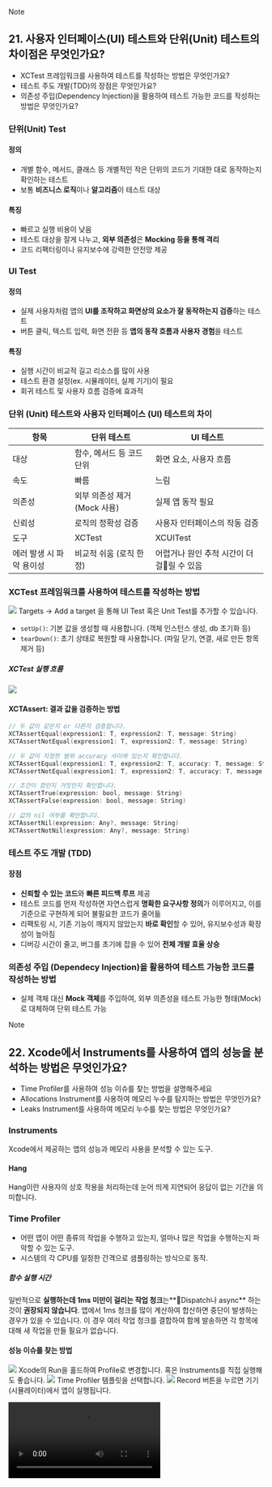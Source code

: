> [!note]
> ## 21. 사용자 인터페이스(UI) 테스트와 단위(Unit) 테스트의 차이점은 무엇인가요?
> - XCTest 프레임워크를 사용하여 테스트를 작성하는 방법은 무엇인가요?
> - 테스트 주도 개발(TDD)의 장점은 무엇인가요?
> - 의존성 주입(Dependency Injection)을 활용하여 테스트 가능한 코드를 작성하는 방법은 무엇인가요?
### 단위(Unit) Test
#### 정의
- 개별 함수, 메서드, 클래스 등 개별적인 작은 단위의 코드가 기대한 대로 동작하는지 확인하는 테스트
- 보통 **비즈니스 로직**이나 **알고리즘**이 테스트 대상
#### 특징
- 빠르고 실행 비용이 낮음
- 테스트 대상을 잘게 나누고, **외부 의존성**은 **Mocking 등을 통해 격리**
- 코드 리팩터링이나 유지보수에 강력한 안전망 제공
### UI Test
#### 정의
- 실제 사용자처럼 앱의 **UI를 조작하고 화면상의 요소가 잘 동작하는지 검증**하는 테스트
- 버튼 클릭, 텍스트 입력, 화면 전환 등 **앱의 동작 흐름과 사용자 경험**을 테스트
#### 특징
- 실행 시간이 비교적 길고 리소스를 많이 사용
- 테스트 환경 설정(ex. 시뮬레이터, 실제 기기)이 필요
- 회귀 테스트 및 사용자 흐름 검증에 효과적
### 단위 (Unit) 테스트와 사용자 인터페이스 (UI) 테스트의 차이
| 항목             | 단위 테스트             | UI 테스트                    |
| -------------- | ------------------ | ------------------------- |
| 대상             | 함수, 메서드 등 코드 단위    | 화면 요소, 사용자 흐름             |
| 속도             | 빠름                 | 느림                        |
| 의존성            | 외부 의존성 제거(Mock 사용) | 실제 앱 동작 필요                |
| 신뢰성            | 로직의 정확성 검증         | 사용자 인터페이스의 작동 검증          |
| 도구             | XCTest             | XCUITest                  |
| 에러 발생 시 파악 용이성 | 비교적 쉬움 (로직 한정)     | 어렵거나 원인 추적 시간이 더 걸릴 수 있음 |
### XCTest 프레임워크를 사용하여 테스트를 작성하는 방법
![](https://i.imgur.com/oVF7vZf.png)
Targets -> Add a target 을 통해 UI Test 혹은 Unit Test를 추가할 수 있습니다.

- `setUp()`: 기본 값을 생성할 때 사용합니다. (객체 인스턴스 생성, db 초기화 등)
- `tearDown()`: 초기 상태로 복원할 때 사용합니다. (파일 닫기, 연결, 새로 만든 항목 제거 등)

##### XCTest 실행 흐름
![](https://i.imgur.com/qdnqGCX.png)
#### XCTAssert: 결과 값을 검증하는 방법
```swift
// 두 값이 같은지 or 다른지 검증합니다.
XCTAssertEqual(expression1: T, expression2: T, message: String)
XCTAssertNotEqual(expression1: T, expression2: T, message: String)

// 두 값이 지정한 범위 accuracy 사이에 있는지 확인합니다.
XCTAssertEqual(expression1: T, expression2: T, accuracy: T, message: String)
XCTAssertNotEqual(expression1: T, expression2: T, accuracy: T, message: String)

// 조건이 참인지 거짓인지 확인합니다.
XCTAssertTrue(expression: bool, message: String)
XCTAssertFalse(expression: bool, message: String)

// 값의 nil 여부를 확인합니다.
XCTAssertNil(expression: Any?, message: String)
XCTAssertNotNil(expression: Any?, message: String)
```
### 테스트 주도 개발 (TDD)
#### 장점
- **신뢰할 수 있는 코드**와 **빠른 피드백 루프** 제공
- 테스트 코드를 먼저 작성하면 자연스럽게 **명확한 요구사항 정의**가 이루어지고, 이를 기준으로 구현하게 되어 불필요한 코드가 줄어듦
- 리팩토링 시, 기존 기능이 깨지지 않았는지 **바로 확인**할 수 있어, 유지보수성과 확장성이 높아짐
- 디버깅 시간이 줄고, 버그를 초기에 잡을 수 있어 **전체 개발 효율 상승**
### 의존성 주입 (Dependecy Injection)을 활용하여 테스트 가능한 코드를 작성하는 방법
- 실제 객체 대신 **Mock 객체**를 주입하여, 외부 의존성을 테스트 가능한 형태(Mock)로 대체하여 단위 테스트 가능

> [!note]
> ## 22. Xcode에서 Instruments를 사용하여 앱의 성능을 분석하는 방법은 무엇인가요?
> - Time Profiler를 사용하여 성능 이슈를 찾는 방법을 설명해주세요
> - Allocations Instrument를 사용하여 메모리 누수를 탐지하는 방법은 무엇인가요?
> - Leaks Instrument를 사용하여 메모리 누수를 찾는 방법은 무엇인가요?
### Instruments
Xcode에서 제공하는 앱의 성능과 메모리 사용을 분석할 수 있는 도구.
#### Hang
Hang이란 사용자의 상호 작용을 처리하는데 눈어 띄게 지연되어 응답이 없는 기간을 의미합니다.
### Time Profiler
- 어떤 앱이 어떤 종류의 작업을 수행하고 있는지, 얼마나 많은 작업을 수행하는지 파악할 수 있는 도구.
- 시스템의 각 CPU를 일정한 간격으로 샘플링하는 방식으로 동작.
##### 함수 실행 시간
일반적으로 **실행하는데 1ms 미만이 걸리는 작업 청크**는**Dispatch나 async** 하는 것이 **권장되지 않습니다**. 앱에서 1ms 청크를 많이 계산하여 합산하면 중단이 발생하는 경우가 있을 수 있습니다. 이 경우 여러 작업 청크를 결합하여 함께 발송하면 각 항목에 대해 새 작업을 만들 필요가 없습니다.
#### 성능 이슈를 찾는 방법
![](https://i.imgur.com/1j41Zdr.png)
Xcode의 Run을 홀드하여 Profile로 변경합니다. 혹은 Instruments를 직접 실행해도 좋습니다.
![](https://i.imgur.com/8DvZifB.png)
Time Profiler 템플릿을 선택합니다.
![](https://i.imgur.com/05yIBBE.png)
Record 버튼을 누르면 기기(시뮬레이터)에서 앱이 실행됩니다.

<video controls src="https://docs-assets.developer.apple.com/published/df4386fda9ca839c15d4580e3936789d/02-02-start-recording.mp4" />

<video controls src="https://docs-assets.developer.apple.com/published/bcbc9eb4e9ab7e7bb61be74530f6684a/02-02-hang-recording.mp4" />
이런 식으로 Hang 이걸리는 부분을 찾을 수 있습니다.
![](https://i.imgur.com/r0siQ8a.png)
가장 무거운 스택 추적의 일부 함수 이름은 기본 텍스트 색상으로 표시되는 반면 다른 함수 이름은 회색으로 표시됩니다.
원본 코드에 대한 정보가 Instruments에 있다면 색상으로 표시됩니다. (개발자가 작성한 코드)

<video controls src="https://docs-assets.developer.apple.com/published/1d519114f76521ee2b0b972ef56c068a/03-02-select-heaviest-stack-trace-row.mp4" />
스크롤을 통해 함수 호출 또는 심볼을 찾아서 해당 부분에 의해 Hang이 유발됨을 알 수 있습니다.

<video controls src="https://docs-assets.developer.apple.com/published/7dad22b6dfd6131e38458e6569390e0d/05-01-drag-view-body-instrument-to-document.mp4" />
SwiftUI의 View와 관련된 경우 Instrument를 추가하여 확인 가능합니다.

<video controls src="https://docs-assets.developer.apple.com/published/0de616cbf5dae12e69bbb11d8db889b9/05-01-expand-thumbnail-body-duration-in-summary.mp4" />
[Apple - Instruments Tutorials](https://developer.apple.com/tutorials/instruments/ensuring-work-executes-in-a-background-thread)
### Allocations Instrument
- 앱이 생성하고 사용하는 객체의 수, 크기, 생명 주기를 분석하는 데 사용
![](https://i.imgur.com/Esxqc7d.png)
Instruments 실행 후 Allocations template을 선택합니다.

### Leaks Instrument
- Retain cycle, 강한 참조로 인해 메모리에서 해제되지 않는 객체를 탐지
![](https://i.imgur.com/vyP9IJ9.png)
Instruments 실행 후 Lecks template을 선택합니다.
![](https://i.imgur.com/ssNvGGe.png)
[출처](https://ios-development.tistory.com/604)
memory leak이 발생하는 경우 빨간색 x표시가 보입니다.

> [!note]
> ## 23. Swift의 제네릭(Generic)에 대해 설명해주세요.
> - 제네릭을 사용하는 이유는 무엇인가요?
> - 제네릭 타입 파라미터와 제약 조건을 설정하는 방법은 무엇인가요?
> - 제네릭을 사용할 때의 장점과 주의할 점은 무엇인가요?
### 제네릭 Generic
- 타입에 의존하지 않는 범용 코드를 작성할 때 사용
- 제네릭을 사용해 중복을 피하고, 코드를 유연하게 작성할 수 있다.
- Swift의 강력한 특징 중 하나

만약 두 `Int` 값을 바꾸는 `swapTwoInts(_:_:)`라는 함수를 구현해야 한다고 하면 다음과 같이 구현할 수 있습니다.
```swift
func swapTwoInts(_ a: inout Int, _ b: inout Int) {
	let temporaryA = a
	a = b
	b = temporaryA
}
```
이 때, 다른 자료형에도 동일하게 값을 바꾸는 함수가 필요하다고 할 때, 제네릭을 사용하지 않는다면 `swapTwoDouble(_:_:)`, `swapTwoString(_:_:)` 등의 `타입만 다르고 동작은 동일한` 함수를 따로 만들어주어야 합니다.

이때 사용할 수 있는것이 제네릭입니다.
```swift
func swapTwoValues<T>(_ a: inout T, _ b: inout T) {
	let temporaryA = a
	a = b
	b = temporaryA
}
```
### 제네릭 타입 파라미터 & 제약 조건
#### 타입 파라미터
위 예시의 `T`를 `Type Parameter` 라고 합니다.
T라는 새로운 형식이 생성되는 것이 아닌, 실제 함수가 호출될 때 해당 매개변수의 타입으로 대체되는 **Placeholder** 입니다.
#### 타입 파라미터 이름 규칙
타입 파라미터는 제네릭 타입 간의 관계나 함수 간의 관계를 나타내기 위해 `Dictonary<Key, Value>`, `Array<Element>` 처럼 설명이 포함된 이름을 작성할 수 있습니다.
그러나 의미있는 관계가 없을 때에는 위 예시처럼 `T`, `U`, `V` 와 같은 단일 문자를 사용하여 이름을 지정하는 것이 일반적입니다.

타입 파라미터 이름으로는 **대문자 카멜 케이스(Upper Camel Case)** 를 사용하여, 값이 아닌 타입에 대한 지시자라는 것을 나타냅니다.
#### 타입 제약 (Type Constraints)
타입 파라미터가 특정 클래스를 상속하거나 특정 프로토콜 또는 프로토콜 구성을 준수해야 함을 지정해야 합니다.
즉, 제네릭 함수와 타입을 사용할 때, 특정 클래스의 하위 클래스나, 특정 프로토콜을 준수하는 타입만 받을 수 있도록 제약을 둘 수 있습니다.
```swift
func isSameValues<T>(_ a: T, _ b: T) -> Bool {
	return a == b  // Binary operator '==' can not be applied to two 'T' oerands
}
```
`==` 연산자는 a와 b의 타입이 Equatable 프로토콜을 준수할 때만 사용이 가능
지금은 a, b가 Equatable을 준수하지 않을 수 있기 때문에 컴파일 에러가 발생합니다.
따라서 다음과 같이 제네릭 타입에 제약을 둘 수 있습니다.
```swift
func isSameValues<T: Equatable>(_ a: T, _ b: T) -> Bool {
	return a == b
}
```
#### 제네릭 타입 확장 (Extending a Generic Type)
만약 제네릭 타입인 Stack이 다음과 같이 있다고 하자.
```swift
struct Stack<Element> {
    var items: [Element] = []
    mutating func push(_ item: Element) {
        items.append(item)
    }
    mutating func pop() -> Element {
        return items.removeLast()
    }
}
```
이때 스택의 가장 상단 항목을 반환하는 `topItem`이라는 읽기 전용 계산 프로퍼티를 추가하고 싶다면 다음과 같이 구현할 수 있습니다.
```swift
extension Stack {
	var topItem: Element? {
		return items.isEmpty ? nil : items[items.count - 1]
	}
}
```
#### where 절이 있는 제네릭 확장
위 예제의 Stack의 Element가 Equatable을 채택할 때, 특정 값이 `topItem`인지 판단하는 함수가 필요하다고 해보자.
```swift
extension Stack where Element: Equatable {
    func isTop(_ item: Element) -> Bool {
        guard let topItem = items.last else {
            return false
        }
        return topItem == item
    }
}
```
위 코드는 Element가 Equatable을 채택한 경우 isTop 함수를 통해 해당 원소가 top인지 여부를 판단할 수 있게 됩니다.
Element가 Equatable을 채택하지 않은 스택에서 `isTop` 함수를 호출하려고 하면 에러가 발생합니다.
```swift
struct NotEquatable { }
var notEquatableStack = Stack<NotEquatable>()
let notEquatableValue = NotEquatable()
notEquatableStack.push(notEquatableValue)
notEquatableStack.isTop(notEquatableValue)  // Error
```
#### 제네릭 함수와 오버로딩
특정 타입일 경우 제네릭이 아닌 다른 함수로 구현하고 싶으면 제네릭 함수를 **오버로딩**하면 됩니다.
이 경우 타입이 지정된 함수가 제네릭 함수보다 우선순위가 높아서 타입이 오버로딩된 함수가 실행이 됩니다.
```swift
func swapValues<T>(_ a: inout T, _ b: inout T) {
    print("generic func")
    let tempA = a
    a = b
    b = tempA
}
 
func swapValues(_ a: inout Int, _ b: inout Int) {
    print("specialized func")
    let tempA = a
    a = b
    b = tempA
}

var a = 1
var b = 2
swapValues(&a, &b)          //"specialized func"
 
var c = "Hi"
var d = "Sodeul!"
swapValues(&c, &d)          //"generic func"
```
### 제네릭의 장점과 주의할 점
#### 제네릭 장점
1. 코드 재사용성 증가
	- 같은 기능을 여러 타입에 대해 중복 작성하지 않고, **하나의 제네릭 함수나 타입으로 재사용 가능**
2. 타입 안정성 확보
	- 제네릭을 사용하면 타입 정보를 컴파일 타입에 알 수 있어서, **런타임 타입 오류를 방지할 수 있음**
3. 추상화 수준 향상
	- 특정 프로토콜을 채택한 타입들만 허용하는 방식으로 **의미 있는 타입 제약을 걸 수 있음**
#### 주의할 점
1. 가독성 저하
	- 타입 매개변수가 많아지거나 복잡한 제약이 들어가는 **지나친 추상화는 오히려 가독성이 떨어지고 유지보수가 어려워질 수 있음** 
2. 제약 없는 제네릭은 타입 안정성의 이점을 잃을 수 있음
```swift
func printType<T>(_ value: T) {
	print(value)
}
// 어떤 타입이든 허용되지만, 의미 있는 제약이나 행동 정의가 없음
```
3. 프로토콜에서 제네릭을 사용하고 싶다면 **associatedtype**을 사용해야 함
```swift
protocol Stack {
	associatedtype value
	associatedtype equatableValue: Equatable // 제약도 줄 수 있다.
	
	func push(_ value: value)
	func pop() -> value?
	func top<T: Equatable>() -> T? // 메서드를 선언할 때는 제네릭 사용 가능
}

struct MyStack: Stack {
	typealias value = Int
	typealias equatableValue = Int
	
	func push(_ value: value) {...}
	func pop() -> value? {...}
}

struct MyStack2: Stack {
	func push(_ value: Int) {...}  // typealias 없이도 추론이 가능하면 생략 가능
	...
}
```
4. 디버깅과 에러 메시지가 복잡해질 수 있음
	- 제네릭이 깊어질수록 컴파일 에러 메시지가 어려워짐 -> 명확한 타입 추론이 어렵다면 명시적인 타입 사용이 도움됨
> [!note]
> ## 24. Swift의 클로저와 함수의 차이점은 무엇인가요?
> - 클로저가 일급 객체(First-Class Citizen)인 이유는 무엇인가요?
> - 함수형 프로그래밍 패러다임에서 클로저가 어떻게 활용되나요?
#### 클로저
- 익명 함수, 변수에 저장하거나 인자로 전달할 수 있는 **일급 객체**
- Swift에서 함수는 이름이 있는 클로저 클로저이지만, 보통 Unnamed Closure를 클로저라고 부른다.
- 클로저는 **캡처 가능**하므로 더 유연하게 사용 가능
- 클로저는 `in` 키워드를 사용해 매개변수와 본문을 구분하고, **컨텍스트에 따라 타입을 생략 가능**
#### 클로저가 일급 객체인 이유
- 변수에 할당할 수 있고, 함수의 **인자 및 반환값**으로 사용할 수 있으며, **동적으로 생성**하거나 **데이터 구조에 저장**가능
#### 함수형 프로그래밍 패러다임에서 클로저가 어떻게 활용되나요?
- 함수형 프로그래밍에서는 **고차 함수**와 클로저를 함께 사용해 로직을 추상화
- ex. `map`, `filter`, `reduce` 와 같은 표준 라이브러리는 함수 클로저를 인자로 받아서 로직을 정의
- 클로저를 전달함으로써 **상태를 변경하지 않고**, **순수 함수 기반**으로 데이터 처리를 구성할 수 있음
### 요약
- Swift에서 클로저는 익명 함수이며, 캡처 기능이 있어 스코프 밖의 값을 기억할 수 있는 특징이 있음
- Swift의 모든 함수는 사실 클로저의 한 형태이고, 클로저는 변수에 할당되거나 인자로 전달될 수 있어 일급 객체로 분류
- 함수형 프로그래밍에서는 클로저를 이용해 map, filter, reduce 와 같은 고차 함수를 구성하여, 반복 로직을 간결하고 선언적으로 표현 가능

> [!note]
> ## 25. 동시성 프로그래밍에서 동기(Synchronous)와 비동기(Asynchronous)의 차이점은 무엇인가요?
> - iOS에서 비동기 작업을 처리하는 방법은 무엇인가요?
> - 세마포어(Semaphore)와 뮤텍스(Mutex)의 차이점은 무엇인가요?


